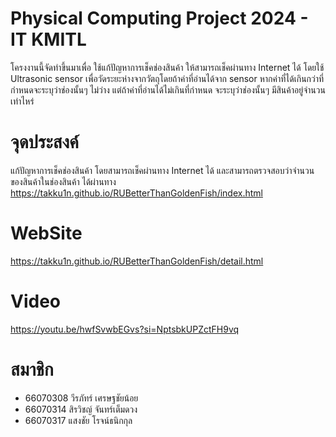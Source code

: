 # Physical Computing Project 2024 - IT KMITL
โครงงานนี้จัดทำขึ้นมาเพื่อ ใช้แก้ปัญหาการเช็คช่องสินค้า 
ให้สามารถเช็คผ่านทาง Internet ได้ โดยใช้ Ultrasonic sensor เพื่อวัดระยะห่างจากวัตถุโดยถ้าค่าที่อ่านได้จาก sensor 
หากค่าที่ได้เกินกว่าที่กำหนดจะระบุว่าช่องนั้นๆ ไม่ว่าง แต่ถ้าค่าที่อ่านได้ไม่เกินที่กำหนด จะระบุว่าช่องนั้นๆ มีสินค้าอยู่จำนวนเท่าไหร่
    
# จุดประสงค์
แก้ปัญหาการเช็คช่องสินค้า โดยสามารถเช็คผ่านทาง Internet ได้ และสามารถตรวจสอบว่าจำนวนของสินค้าในช่องสินค้า ได้ผ่านทาง
https://takku1n.github.io/RUBetterThanGoldenFish/index.html

# WebSite
https://takku1n.github.io/RUBetterThanGoldenFish/detail.html

# Video
https://youtu.be/hwfSvwbEGvs?si=NptsbkUPZctFH9vq

# สมาชิก
- 66070308 วีรภัทร์ เศรษฐชัยน้อย
- 66070314 สิรวิชญ์ จันทร์เต็มดวง
- 66070317 แสงชัย โรจน์ธนิกกุล
